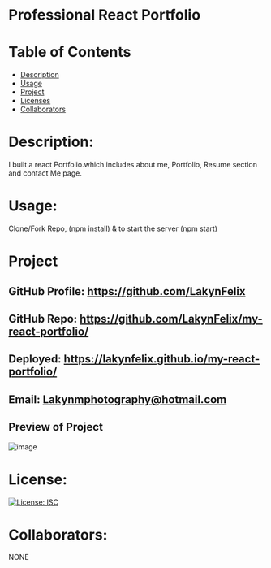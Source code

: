

#  Professional React Portfolio

# Table of Contents 
* [Description](#descriptionofproject)  
* [Usage](#languages)  
* [Project](#nameofproject)    
* [Licenses](#licenses)   
* [Collaborators](#collaborators)   
 

 
# Description: 
I built a react Portfolio.which includes about me, Portfolio, Resume section and contact Me page.

# Usage: 
Clone/Fork Repo, (npm install) & to start the server (npm start)

# Project

## GitHub Profile: https://github.com/LakynFelix   
## GitHub Repo:  https://github.com/LakynFelix/my-react-portfolio/ 
## Deployed: https://lakynfelix.github.io/my-react-portfolio/
## Email: Lakynmphotography@hotmail.com 

## Preview of Project
![image](https://user-images.githubusercontent.com/84104126/138008258-e2bd0664-dd70-41d0-b30b-b538a1bc3f75.png)

# License:  
[![License: ISC](https://img.shields.io/badge/License-ISC-blue.svg)](https://opensource.org/licenses/ISC)
  
 # Collaborators:
 NONE   
